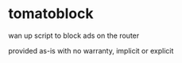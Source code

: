 # tomatoblock
wan up script to block ads on the router

provided as-is with no warranty, implicit or explicit
